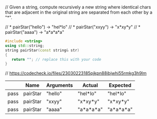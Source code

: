 // Given a string, compute recursively a new string where identical chars that are adjacent in the original string are separated from each other by a "\*".

// * pairStar("hello") → "hel\*lo"
// * pairStar("xxyy") → "x\*xy\*y"
// * pairStar("aaaa") → "a\*a\*a\*a"

```cpp
#include <string>
using std::string;
string pairStar(const string& str)
{
   return ""; // replace this with your code
}
```

// https://codecheck.io/files/23030223185pjkpn88ibjwhi55rmkg3h9lm

| |Name|Arguments|Actual|Expected|
|---|---|---|---|---|
|pass|pairStar|"hello"|"hel\*lo"|"hel\*lo"|
|pass|pairStar|"xxyy"|"x\*xy\*y"|"x\*xy\*y"|
|pass|pairStar|"aaaa"|"a\*a\*a\*a"|"a\*a\*a\*a"|